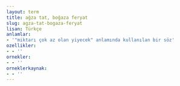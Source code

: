 ```yaml
---
layout: term
title: ağza tat, boğaza feryat
slug: agza-tat-bogaza-feryat
lisan: Türkçe
anlamlar:
- '"miktarı çok az olan yiyecek" anlamında kullanılan bir söz'
ozellikler:
- - ''
ornekler:
- - ''
orneklerkaynak:
- - ''
---
```

